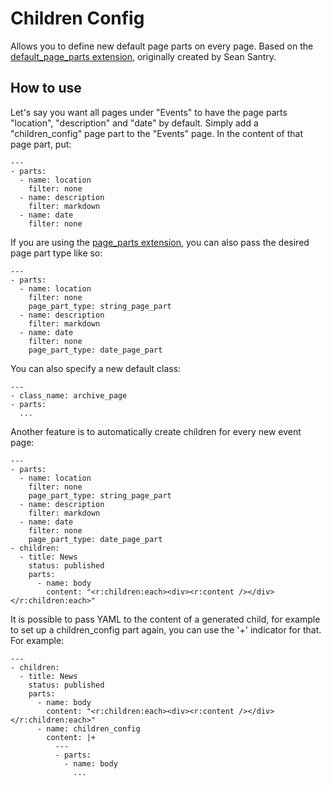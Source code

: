 # Children Config

Allows you to define new default page parts on every page.
Based on the [default\_page\_parts extension](https://github.com/santry/radiant-default-page-parts-extension), originally created by Sean Santry.

## How to use

Let's say you want all pages under "Events" to have the page parts "location", "description" and "date" by default. 
Simply add a "children_config" page part to the "Events" page. In the content of that page part, put: 

    ---
    - parts:
      - name: location
        filter: none
      - name: description
        filter: markdown
      - name: date
        filter: none

If you are using the [page_parts extension](https://github.com/digitalpulp/radiant-page_parts-extension), you can also pass the desired page part type like so:

    ---
    - parts:
      - name: location
        filter: none
        page_part_type: string_page_part
      - name: description
        filter: markdown
      - name: date
        filter: none
        page_part_type: date_page_part

You can also specify a new default class:

    ---
    - class_name: archive_page
    - parts:
      ...

Another feature is to automatically create children for every new event page:

    ---
    - parts:
      - name: location
        filter: none
        page_part_type: string_page_part
      - name: description
        filter: markdown
      - name: date
        filter: none
        page_part_type: date_page_part
    - children:
      - title: News
        status: published
        parts:
          - name: body
            content: "<r:children:each><div><r:content /></div></r:children:each>"
            
It is possible to pass YAML to the content of a generated child, for example to set up a children\_config part again, you can use the '+' indicator for that. For example:

    ---
    - children:
      - title: News
        status: published
        parts:
          - name: body
            content: "<r:children:each><div><r:content /></div></r:children:each>"
          - name: children_config
            content: |+
              ---
              - parts:
                - name: body
                  ...
                  
